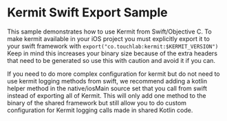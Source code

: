 # Kermit Swift Export Sample 
This sample demonstrates how to use Kermit from Swift/Objective C. To make kermit available in your iOS project 
you must explicitly export it to your swift framework with `export("co.touchlab:kermit:$KERMIT_VERSION")`
Keep in mind this increases your binary size because of the extra headers that need to be generated 
so use this with caution and avoid it if you can.

If you need to do more complex configuration for kermit but do not need to use kermit logging methods from 
swift, we recommend adding a kotlin helper method in the native/iosMain source set that you call from swift 
instead of exporting all of Kermit. This will only add one method to the binary of the shared framework 
but still allow you to do custom configuration for Kermit logging calls made in shared Kotlin code.
